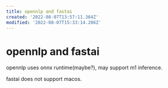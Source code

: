 ```yaml
---
title: opennlp and fastai
created: '2022-08-07T13:57:11.364Z'
modified: '2022-08-07T15:33:14.206Z'
---
```


# opennlp and fastai

opennlp uses onnx runtime(maybe?), may support m1 inference.

fastai does not support macos.
